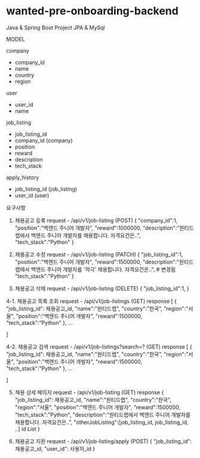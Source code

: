 # wanted-pre-onboarding-backend
Java & Spring Boot Project
JPA & MySql

MODEL

company
- company_id
- name
- country 
- region
  
user
- user_id
- name

job_listing
- job_listing_id
- company_id (company)
- position
- reward
- description
- tech_stack

apply_history
- job_listing_id (job_listing)
- user_id (user)

요구사항
1. 채용공고 등록
request - /api/v1/job-listing (POST)
  {
    "company_id":1,
    "position":"백엔드 주니어 개발자",
    "reward":1000000,
    "description":"원티드랩에서 백엔드 주니어 개발자를 채용합니다. 자격요건은..",
    "tech_stack":"Python"
  }

2. 채용공고 수정
request - /api/v1/job-listing (PATCH)
  {
    "job_listing_id":1,
    "position":"백엔드 주니어 개발자",
    "reward":1500000, 
    "description":"원티드랩에서 백엔드 주니어 개발자를 '적극' 채용합니다. 자격요건은..", # 변경됨
    "tech_stack":"Python"
  }

4. 채용공고 삭제
request - /api/v1/job-listing (DELETE)
  {
    "job_listing_id":1,
  }
   
4-1. 채용공고 목록 조회
request - /api/v1/job-listings (GET)
response
  [
  	{
  		"job_listing_id": 채용공고_id,
  	  "name":"원티드랩",
  	  "country":"한국",
  	  "region":"서울",
  	  "position":"백엔드 주니어 개발자",
  	  "reward":1500000,
  	  "tech_stack":"Python"
  	},
    ...
    
   ]
  
4-2. 채용공고 검색
request - /api/v1/job-listings?search=? (GET)
response
  [
  	{
  		"job_listing_id": 채용공고_id,
  	  "name":"원티드랩",
  	  "country":"한국",
  	  "region":"서울",
  	  "position":"백엔드 주니어 개발자",
  	  "reward":1500000,
  	  "tech_stack":"Python"
  	},
    ...
    
   ]

5. 채용 상세 페이지
request - /api/v1/job-listing (GET)
response
  {
    "job_listing_id": 채용공고_id,
    "name":"원티드랩",
    "country":"한국",
    "region":"서울",
    "position":"백엔드 주니어 개발자",
    "reward":1500000,
    "tech_stack":"Python",
    "description":"원티드랩에서 백엔드 주니어 개발자를 채용합니다. 자격요건은..",
    "otherJobListing":[job_listing_id, job_listing_id, ..] id List
  }

6. 채용공고 지원
request - /api/v1/job-listing/apply (POST)
{
	"job_listing_id": 채용공고_id,
  "user_id": 사용자_id
}



























